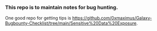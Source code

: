 ### This repo is to maintain notes for bug hunting.

One good repo for getting tips is https://github.com/0xmaximus/Galaxy-Bugbounty-Checklist/tree/main/Sensitive%20Data%20Exposure.

